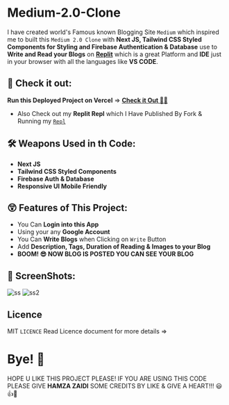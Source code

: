 # Medium-2.0-Clone

I have created world's Famous known Blogging Site `Medium` which inspired me to built this `Medium 2.0 Clone` with **Next JS, Tailwind CSS Styled Components for Styling and Firebase Authentication & Database** use to **Write and Read your Blogs** on [**Replit**](https://replit.com/@HamzaJaffar/) which is a great Platform and **IDE** just in your browser with all the languages like **VS CODE**.

## 🚀 Check it out:

**Run this Deployed Project on Vercel** => [**Check it Out 🐱‍🏍**](https://medium-clone-shjz.vercel.app/) 
- Also Check out my **Replit Repl** which I Have Published By Fork & Running my [`Repl`](https://replit.com/@HamzaJaffar/Medium-20?v=1)

## 🛠 Weapons Used in th Code:

- **Next JS**
- **Tailwind CSS Styled Components**
- **Firebase Auth & Database**
- **Responsive UI Mobile Friendly**

## 😲 Features of This Project:

- You Can **Login into this App**
- Using your any **Google Account**
- You Can **Write Blogs** when Clicking on `Write` Button
- Add **Description, Tags, Duration of Reading & Images to your Blog**
- **BOOM! 😎 NOW BLOG IS POSTED YOU CAN SEE YOUR BLOG** 

## 📸 ScreenShots:

![ss](https://user-images.githubusercontent.com/52501040/179568274-42da60b8-ea17-4db9-9150-aaf27d3b049b.jpg)
![ss2](https://user-images.githubusercontent.com/52501040/179568295-87753494-a644-412f-99f0-69616824183d.jpg)


## Licence
MIT `LICENCE` Read Licence document for more details =>

# Bye! 👋
HOPE U LIKE THIS PROJECT PLEASE! IF YOU ARE USING THIS CODE PLEASE GIVE **HAMZA ZAIDI** SOME CREDITS BY LIKE & GIVE A HEART!!! 😃👍💛
